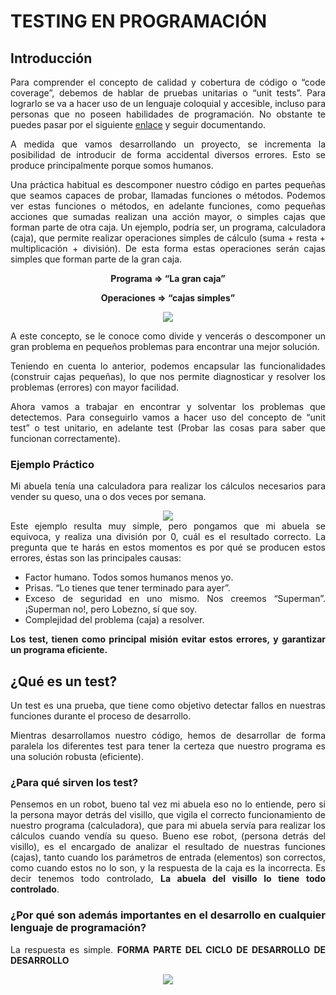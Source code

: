 <div align="justify">

# TESTING EN PROGRAMACIÓN

## Introducción

 Para comprender el concepto de calidad y cobertura de código o “code coverage”, debemos de hablar de pruebas unitarias o “unit tests”. Para lograrlo se va a hacer uso de un lenguaje coloquial y accesible, incluso para personas que no poseen habilidades de programación. No obstante te puedes pasar por el siguiente [enlace](https://jpexposito.com/preparing-development-environment-java/) y seguir documentando.

 A medida que vamos desarrollando un proyecto, se incrementa la posibilidad de introducir de forma accidental diversos errores. Esto se produce principalmente porque somos humanos.
 
 Una práctica habitual es descomponer nuestro código en partes pequeñas que seamos capaces de probar, llamadas funciones o métodos. Podemos ver estas funciones o métodos, en adelante funciones, como pequeñas acciones que sumadas realizan una acción mayor, o simples cajas que forman parte de otra caja. Un ejemplo, podría ser, un programa, calculadora (caja), que permite realizar operaciones simples de cálculo (suma + resta + multiplicación + división). De esta forma estas operaciones serán cajas simples que forman parte de la gran caja.

<div align="center">

__Programa => “La gran caja”__

__Operaciones => “cajas simples”__


<img src="https://jpexposito.com/wp-content/uploads/2021/03/idea-test.png" >

</div>

A este concepto, se le conoce como divide y vencerás o descomponer un gran problema en pequeños problemas para encontrar una mejor solución.

Teniendo en cuenta lo anterior, podemos encapsular las funcionalidades (construir cajas pequeñas), lo que nos permite diagnosticar y resolver los problemas (errores) con mayor facilidad.

Ahora vamos a trabajar en encontrar y solventar los problemas que detectemos. Para conseguirlo vamos a hacer uso del concepto de “unit test” o test unitario, en adelante test (Probar las cosas para saber que funcionan correctamente).

### Ejemplo Práctico

 Mi abuela tenía una calculadora para realizar los cálculos necesarios para vender su queso, una o dos veces por semana.
 <div align="center">
 <img src="https://jpexposito.com/wp-content/uploads/2021/03/abuela.png" >
</div>
 Este ejemplo resulta muy simple, pero pongamos que mi abuela se equivoca, y realiza una división por 0, cuál es el resultado correcto.
 La pregunta que te harás en estos momentos es por qué se producen estos errores, éstas son las principales causas:

 - Factor humano. Todos somos humanos menos yo.
 - Prisas. “Lo tienes que tener terminado para ayer”.
 - Exceso de seguridad en uno mismo. Nos creemos “Superman”. ¡Superman no!, pero Lobezno, sí que soy.
 - Complejidad del problema (caja) a resolver.

__Los test, tienen como principal misión evitar estos errores, y garantizar un programa eficiente.__

## ¿Qué es un test?
 
 Un test es una prueba, que tiene como objetivo detectar fallos en nuestras funciones durante el proceso de desarrollo.

 Mientras desarrollamos nuestro código, hemos de desarrollar de forma paralela los diferentes test para tener la certeza que nuestro programa es una solución robusta (eficiente).

### ¿Para qué sirven los test?

 Pensemos en un robot, bueno tal vez mi abuela eso no lo entiende, pero si la persona mayor detrás del visillo, que vigila el correcto funcionamiento de nuestro programa (calculadora), que para mi abuela servía para realizar los cálculos cuando vendía su queso. Bueno ese robot, (persona detrás del visillo), es el encargado de analizar el resultado de nuestras funciones (cajas), tanto cuando los parámetros de entrada (elementos) son correctos, como cuando estos no lo son, y la respuesta de la caja es la incorrecta. Es decir tenemos todo controlado, __La abuela del visillo lo tiene todo controlado__.

### ¿Por qué son además importantes en el desarrollo en cualquier lenguaje de programación?

 La respuesta es simple. __FORMA PARTE DEL CICLO DE DESARROLLO DE DESARROLLO__

 <div align="center">
 <img src="https://cdn-bjcjl.nitrocdn.com/HQYXfZvlijlYvwqzOZEqIWtqVqwJebrr/assets/static/optimized/rev-95dba2d/wp-content/uploads/2020/02/ciclo-de-vida-desarrollo-software-movil.gif" >

</div>

</div>
